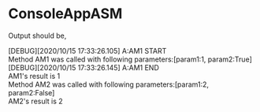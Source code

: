 # ConsoleAppASM
Output should be,

[DEBUG][2020/10/15 17:33:26.105] A:AM1 START  
Method AM1 was called with following parameters:[param1:1, param2:True]  
[DEBUG][2020/10/15 17:33:26.145] A:AM1 END  
AM1's result is 1  
Method AM2 was called with following parameters:[param1:2, param2:False]  
AM2's result is 2  
